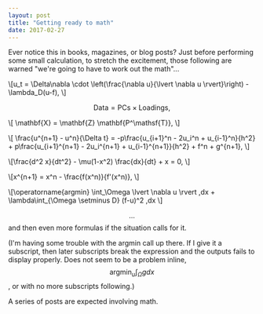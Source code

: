 ```yaml
---
layout: post
title: "Getting ready to math"
date: 2017-02-27
---
```


Ever notice this in books, magazines, or blog posts? Just before performing some small calculation, to stretch the excitement, those following are warned "we're going to have to work out the math"...

\\[u_t = \Delta\nabla \cdot \left(\frac{\nabla u}{\lvert \nabla u \rvert}\right) - \lambda_D(u-f), \\]

$$ \mathsf{Data = PCs} \times \mathsf{Loadings}, $$

\\[ \mathbf{X} = \mathbf{Z} \mathbf{P^\mathsf{T}}, \\] 

\\[ \frac{u^{n+1} - u^n}{\Delta t} = -p\frac{u_{i+1}^n - 2u_i^n + u_{i-1}^n}{h^2} + p\frac{u_{i+1}^{n+1} - 2u_i^{n+1} + u_{i-1}^{n+1}}{h^2} + f^n + g^{n+1}, \\]

\\[\frac{d^2 x}{dt^2} - \mu(1-x^2) \frac{dx}{dt} + x = 0, \\]

\\[x^{n+1} = x^n - \frac{f(x^n)}{f'(x^n)}, \\]

\\[\operatorname{argmin} \int_\Omega \lvert \nabla u \rvert \,dx + \lambda\int_{\Omega \setminus D} (f-u)^2 \,dx \\]

$$\dots$$ and then even more formulas if the situation calls for it. 

(I'm having some trouble with the argmin call up there. If I give it a subscript, then later subscripts break the expression and the outputs fails to display properly. Does not seem to be a problem inline, $$\operatorname{argmin}_u \int_\Omega g dx$$, or with no more subscripts following.)

A series of posts are expected involving math.
